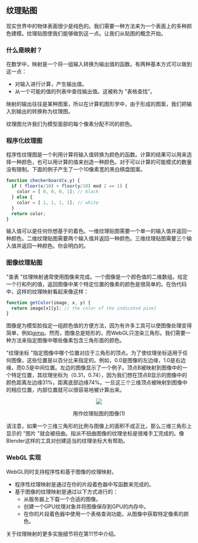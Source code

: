 ## 纹理贴图

现实世界中的物体表面很少是纯色的。我们需要一种方法来为一个表面上的多种颜色建模。纹理贴图使我们能够做到这一点。让我们从贴图的概念开始。

### 什么是映射？

在数学中，映射是一个将一组输入转换为输出值的函数。有两种基本方式可以做到这一点：

- 对输入进行计算，产生输出值。
- 从一个可能的值的列表中查找输出值。这被称为 "表格查找"。

映射的输出往往是某种图案，所以在计算机图形学中，由于形成的图案，我们把输入到输出的转换称为纹理图。

纹理图允许我们为模型面部的每个像素分配不同的颜色。

### 程序化纹理图

程序性纹理图是一个利用计算将输入值转换为颜色的函数。计算的结果可以用来选择一种颜色，也可以用计算的值来创造一种颜色。对于可以计算的可能模式的数量没有限制。下面的例子产生了一个10像素宽的黑白棋盘图案。
```js
function checkerboard(x,y) {
  if ( floor(x/10) + floor(y/10) mod 2 == 1) {
    color = [ 0, 0, 0, 1]; // black
  } else {
    color = [ 1, 1, 1, 1]; // white
  }
  return color;
}
```
输入值可以是任何你想基于的着色。一维纹理贴图需要一个单一的输入值并返回一种颜色。二维纹理贴图需要两个输入值并返回一种颜色。三维纹理贴图需要三个输入值并返回一种颜色。你会明白的。

### 图像纹理贴图

"查表 "纹理映射通常使用图像来完成。一个图像是一个颜色值的二维数组。给定一个行和列的值，返回图像中某个特定位置的像素的颜色是很简单的。在伪代码中，这样的纹理映射看起来像这样：
```js
function getColor(image, x, y) {
  return image[x][y]; // the color of the indicated pixel
}
```

图像是为模型脸指定一组颜色值的方便方法，因为有许多工具可以使图像处理变得简单，例如[gimp](https://www.gimp.org/)。然而，图像总是矩形的，而WebGL只渲染三角形。我们需要一种方法来指定图像中哪些像素包含三角形面的颜色。

"纹理坐标 "指定图像中哪个位置对应于三角形的顶点。为了使纹理坐标适用于任何图像，这些位置是以百分比来指定的。例如，0.0是图像的左边缘，1.0是右边缘，而0.5是中间位置。左边的图像显示了一个例子。顶点B被映射到图像中的一个特定位置，其纹理坐标为（0.31，0.74），因为我们想在顶点B显示的图像中的颜色距离左边缘31%，距离底部边缘74%。一旦这三个三维顶点被映射到图像中的相应位置，内部位置就可以很容易地被计算出来。

<center>
<img src='/3/texture_coordinate_example.jpg'>
<p>用作纹理贴图的图像(1)</p>
</center>

请注意，如果一个三维三角形的比例与图像上的面积不成正比，那么三维三角形上显示的 "图片 "就会被扭曲。指派不扭曲图像的纹理坐标是很难手工完成的。像Blender这样的工具对创建适当的纹理坐标大有帮助。

### WebGL 实现

WebGL同时支持程序性和基于图像的纹理映射。

- 程序性纹理映射是通过在你的片段着色器中写函数来完成的。
- 基于图像的纹理映射是通过以下方式进行的：
    - 从服务器上下载一个合适的图像。
    - 创建一个GPU纹理对象并将图像保存到GPU的内存中。
    - 在你的片段着色器中使用一个表格查询功能，从图像中获取特定像素的颜色。

关于纹理映射的更多实施细节将在第11节中介绍。